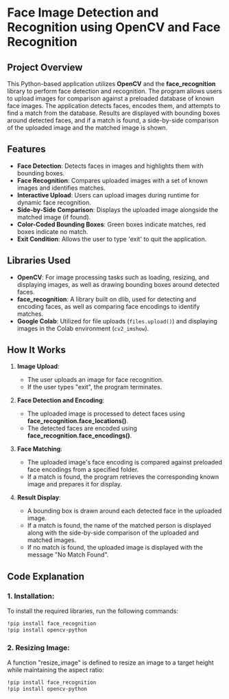 # Face Image Detection and Recognition using OpenCV and Face Recognition

## Project Overview
This Python-based application utilizes **OpenCV** and the **face_recognition** library to perform face detection and recognition. The program allows users to upload images for comparison against a preloaded database of known face images. The application detects faces, encodes them, and attempts to find a match from the database. Results are displayed with bounding boxes around detected faces, and if a match is found, a side-by-side comparison of the uploaded image and the matched image is shown.

## Features
- **Face Detection**: Detects faces in images and highlights them with bounding boxes.
- **Face Recognition**: Compares uploaded images with a set of known images and identifies matches.
- **Interactive Upload**: Users can upload images during runtime for dynamic face recognition.
- **Side-by-Side Comparison**: Displays the uploaded image alongside the matched image (if found).
- **Color-Coded Bounding Boxes**: Green boxes indicate matches, red boxes indicate no match.
- **Exit Condition**: Allows the user to type 'exit' to quit the application.

## Libraries Used
- **OpenCV**: For image processing tasks such as loading, resizing, and displaying images, as well as drawing bounding boxes around detected faces.
- **face_recognition**: A library built on dlib, used for detecting and encoding faces, as well as comparing face encodings to identify matches.
- **Google Colab**: Utilized for file uploads (`files.upload()`) and displaying images in the Colab environment (`cv2_imshow`).

## How It Works

1. **Image Upload**:
   - The user uploads an image for face recognition.
   - If the user types "exit", the program terminates.

2. **Face Detection and Encoding**:
   - The uploaded image is processed to detect faces using **face_recognition.face_locations()**.
   - The detected faces are encoded using **face_recognition.face_encodings()**.

3. **Face Matching**:
   - The uploaded image's face encoding is compared against preloaded face encodings from a specified folder.
   - If a match is found, the program retrieves the corresponding known image and prepares it for display.

4. **Result Display**:
   - A bounding box is drawn around each detected face in the uploaded image.
   - If a match is found, the name of the matched person is displayed along with the side-by-side comparison of the uploaded and matched images.
   - If no match is found, the uploaded image is displayed with the message "No Match Found".

## Code Explanation

### 1. **Installation**:
To install the required libraries, run the following commands:
```bash
!pip install face_recognition
!pip install opencv-python

```
### 2. **Resizing Image**:
A function "resize_image" is defined to resize an image to a target height while maintaining the aspect ratio:
```bash
!pip install face_recognition
!pip install opencv-python

